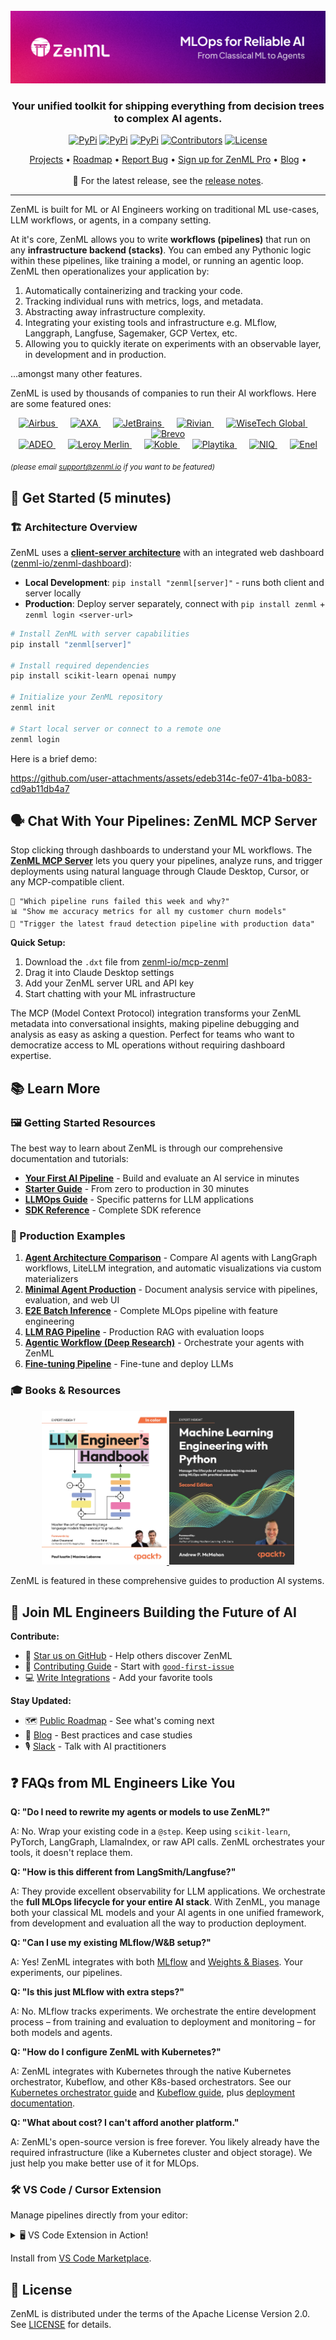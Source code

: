 <div align="center">

  <!-- PROJECT LOGO -->
  <br />
    <a href="https://zenml.io">
      <img src="docs/book/.gitbook/assets/header.png" alt="ZenML Header">
    </a>
  <br />
  <div align="center">
    <h3 align="center">Your unified toolkit for shipping everything from decision trees to complex AI agents.</h3>
  </div>

  [![PyPi][pypi-shield]][pypi-url]
  [![PyPi][pypiversion-shield]][pypi-url]
  [![PyPi][downloads-shield]][downloads-url]
  [![Contributors][contributors-shield]][contributors-url]
  [![License][license-shield]][license-url]

</div>

<!-- MARKDOWN LINKS & IMAGES -->
[pypi-shield]: https://img.shields.io/pypi/pyversions/zenml?color=281158
[pypi-url]: https://pypi.org/project/zenml/
[pypiversion-shield]: https://img.shields.io/pypi/v/zenml?color=361776
[downloads-shield]: https://img.shields.io/pepy/dt/zenml?color=431D93
[downloads-url]: https://pypi.org/project/zenml/
[contributors-shield]: https://img.shields.io/github/contributors/zenml-io/zenml?color=7A3EF4
[contributors-url]: https://github.com/zenml-io/zenml/graphs/contributors
[license-shield]: https://img.shields.io/github/license/zenml-io/zenml?color=9565F6
[license-url]: https://github.com/zenml-io/zenml/blob/main/LICENSE

<div align="center">
<p>
    <a href="https://zenml.io/projects">Projects</a> •
    <a href="https://zenml.io/roadmap">Roadmap</a> •
    <a href="https://github.com/zenml-io/zenml/issues">Report Bug</a> •
    <a href="https://zenml.io/pro">Sign up for ZenML Pro</a> •
    <a href="https://www.zenml.io/blog">Blog</a> •
    <br />
    <br />
    🎉 For the latest release, see the <a href="https://github.com/zenml-io/zenml/releases">release notes</a>.
</p>
</div>

---

ZenML is built for ML or AI Engineers working on traditional ML use-cases, LLM workflows, or agents, in a company setting.

At it's core, ZenML allows you to write **workflows (pipelines)** that run on any **infrastructure backend (stacks)**. You can embed any Pythonic logic within these pipelines, like training a model, or running an agentic loop. ZenML then operationalizes your application by:

1. Automatically containerizing and tracking your code.
2. Tracking individual runs with metrics, logs, and metadata.
3. Abstracting away infrastructure complexity.
4. Integrating your existing tools and infrastructure e.g. MLflow, Langgraph, Langfuse, Sagemaker, GCP Vertex, etc.
5. Allowing you to quickly iterate on experiments with an observable layer, in development and in production.

...amongst many other features.

ZenML is used by thousands of companies to run their AI workflows. Here are some featured ones:

<div align="center">
  <a href="https://zenml.io">
    <picture>
      <source media="(prefers-color-scheme: dark)" srcset="https://img.logo.dev/airbus.com?token=pk_X91k1h7YSd-C4ZQGeDh0yw&format=png&filter=light">
      <img src="https://img.logo.dev/airbus.com?token=pk_X91k1h7YSd-C4ZQGeDh0yw&format=png" alt="Airbus" height="50">
    </picture>
  </a>&nbsp;&nbsp;&nbsp;&nbsp;
  <a href="https://zenml.io">
    <picture>
      <source media="(prefers-color-scheme: dark)" srcset="https://cdn.prod.website-files.com/64a817a2e7e2208272d1ce30/66c84308916684f0d07b57ff_axa-min.svg">
      <img src="https://cdn.prod.website-files.com/64a817a2e7e2208272d1ce30/66c84308916684f0d07b57ff_axa-min.svg" alt="AXA" height="50">
    </picture>
  </a>&nbsp;&nbsp;&nbsp;&nbsp;
  <a href="https://zenml.io">
    <picture>
      <source media="(prefers-color-scheme: dark)" srcset="https://resources.jetbrains.com/storage/products/company/brand/logos/jetbrains.svg">
      <img src="https://resources.jetbrains.com/storage/products/company/brand/logos/jetbrains-variant-4.svg" alt="JetBrains" height="50">
    </picture>
  </a>&nbsp;&nbsp;&nbsp;&nbsp;
  <a href="https://zenml.io">
    <picture>
      <source media="(prefers-color-scheme: dark)" srcset="https://img.logo.dev/rivian.com?token=pk_X91k1h7YSd-C4ZQGeDh0yw&format=png&filter=light">
      <img src="https://img.logo.dev/rivian.com?token=pk_X91k1h7YSd-C4ZQGeDh0yw&format=png" alt="Rivian" height="50">
    </picture>
  </a>&nbsp;&nbsp;&nbsp;&nbsp;
  <a href="https://zenml.io">
    <picture>
      <source media="(prefers-color-scheme: dark)" srcset="https://cdn.prod.website-files.com/64a817a2e7e2208272d1ce30/65ddeac90f19eb6c4cd715f9_wisetech_logo-min.svg">
      <img src="https://cdn.prod.website-files.com/64a817a2e7e2208272d1ce30/65ddeac90f19eb6c4cd715f9_wisetech_logo-min.svg" alt="WiseTech Global" height="50">
    </picture>
  </a>&nbsp;&nbsp;&nbsp;&nbsp;
  <a href="https://zenml.io">
    <picture>
      <source media="(prefers-color-scheme: dark)" srcset="https://cdn.prod.website-files.com/64a817a2e7e2208272d1ce30/652d3e5d29d36f927c2bb623_brevo.webp">
      <img src="https://cdn.prod.website-files.com/64a817a2e7e2208272d1ce30/652d3e5d29d36f927c2bb623_brevo.webp" alt="Brevo" height="50">
    </picture>
  </a>
</div>
<div align="center">
  <a href="https://zenml.io">
    <picture>
      <source media="(prefers-color-scheme: dark)" srcset="https://img.logo.dev/leroymerlin.com?token=pk_X91k1h7YSd-C4ZQGeDh0yw&format=png&filter=light">
      <img src="https://cdn.prod.website-files.com/64a817a2e7e2208272d1ce30/65ddeac9b6199bfeb57b7223_adeo_logo-min.png" alt="ADEO" height="50">
    </picture>
  </a>&nbsp;&nbsp;&nbsp;&nbsp;
  <a href="https://zenml.io">
    <picture>
      <source media="(prefers-color-scheme: dark)" srcset="https://cdn.prod.website-files.com/64a817a2e7e2208272d1ce30/65ddeac9b83eea2954b5a561_leroy_merlin_logo-min.svg">
      <img src="https://cdn.prod.website-files.com/64a817a2e7e2208272d1ce30/65ddeac9b83eea2954b5a561_leroy_merlin_logo-min.svg" alt="Leroy Merlin" height="50">
    </picture>
  </a>&nbsp;&nbsp;&nbsp;&nbsp;
  <a href="https://zenml.io">
    <picture>
      <source media="(prefers-color-scheme: dark)" srcset="https://img.logo.dev/koble.com?token=pk_X91k1h7YSd-C4ZQGeDh0yw&format=png&filter=light">
      <img src="https://img.logo.dev/koble.com?token=pk_X91k1h7YSd-C4ZQGeDh0yw&format=png" alt="Koble" height="50">
    </picture>
  </a>&nbsp;&nbsp;&nbsp;&nbsp;
  <a href="https://zenml.io">
    <picture>
      <source media="(prefers-color-scheme: dark)" srcset="https://img.logo.dev/playtika.com?token=pk_X91k1h7YSd-C4ZQGeDh0yw&format=png&filter=light">
      <img src="https://img.logo.dev/playtika.com?token=pk_X91k1h7YSd-C4ZQGeDh0yw&format=png" alt="Playtika" height="50">
    </picture>
  </a>&nbsp;&nbsp;&nbsp;&nbsp;
  <a href="https://zenml.io">
    <picture>
      <source media="(prefers-color-scheme: dark)" srcset="https://cdn.prod.website-files.com/64a817a2e7e2208272d1ce30/65ddeac959d7ca93745e8130_nielsen_iq_logo-min.svg">
      <img src="https://cdn.prod.website-files.com/64a817a2e7e2208272d1ce30/65ddeac959d7ca93745e8130_nielsen_iq_logo-min.svg" alt="NIQ" height="50">
    </picture>
  </a>&nbsp;&nbsp;&nbsp;&nbsp;
  <a href="https://zenml.io">
    <picture>
      <source media="(prefers-color-scheme: dark)" srcset="https://cdn.prod.website-files.com/64a817a2e7e2208272d1ce30/66c84308b1e802ab9a246134_enel-min.svg">
      <img src="https://cdn.prod.website-files.com/64a817a2e7e2208272d1ce30/66c84308b1e802ab9a246134_enel-min.svg" alt="Enel" height="50">
    </picture>
  </a>
</div>

<sub><i>(please email support@zenml.io if you want to be featured)</i></sub>

## 🚀 Get Started (5 minutes)

### 🏗️ Architecture Overview

ZenML uses a [**client-server architecture**](https://docs.zenml.io/getting-started/system-architectures) with an integrated web dashboard ([zenml-io/zenml-dashboard](https://github.com/zenml-io/zenml-dashboard)):

- **Local Development**: `pip install "zenml[server]"` - runs both client and server locally
- **Production**: Deploy server separately, connect with `pip install zenml` + `zenml login <server-url>`

```bash
# Install ZenML with server capabilities
pip install "zenml[server]"

# Install required dependencies
pip install scikit-learn openai numpy

# Initialize your ZenML repository
zenml init

# Start local server or connect to a remote one
zenml login
```

Here is a brief demo:

https://github.com/user-attachments/assets/edeb314c-fe07-41ba-b083-cd9ab11db4a7

## 🗣️ Chat With Your Pipelines: ZenML MCP Server

Stop clicking through dashboards to understand your ML workflows. The **[ZenML MCP Server](https://github.com/zenml-io/mcp-zenml)** lets you query your pipelines, analyze runs, and trigger deployments using natural language through Claude Desktop, Cursor, or any MCP-compatible client.

```
💬 "Which pipeline runs failed this week and why?"
📊 "Show me accuracy metrics for all my customer churn models"  
🚀 "Trigger the latest fraud detection pipeline with production data"
```

**Quick Setup:**
1. Download the `.dxt` file from [zenml-io/mcp-zenml](https://github.com/zenml-io/mcp-zenml)
2. Drag it into Claude Desktop settings
3. Add your ZenML server URL and API key
4. Start chatting with your ML infrastructure

The MCP (Model Context Protocol) integration transforms your ZenML metadata into conversational insights, making pipeline debugging and analysis as easy as asking a question. Perfect for teams who want to democratize access to ML operations without requiring dashboard expertise.

## 📚 Learn More

### 🖼️ Getting Started Resources

The best way to learn about ZenML is through our comprehensive documentation and tutorials:

- **[Your First AI Pipeline](https://docs.zenml.io/your-first-ai-pipeline)** - Build and evaluate an AI service in minutes
- **[Starter Guide](https://docs.zenml.io/user-guides/starter-guide)** - From zero to production in 30 minutes
- **[LLMOps Guide](https://docs.zenml.io/user-guides/llmops-guide)** - Specific patterns for LLM applications
- **[SDK Reference](https://sdkdocs.zenml.io/)** - Complete SDK reference

### 📖 Production Examples

1. **[Agent Architecture Comparison](examples/agent_comparison/)** - Compare AI agents with LangGraph workflows, LiteLLM integration, and automatic visualizations via custom materializers
2. **[Minimal Agent Production](examples/minimal_agent_production/)** - Document analysis service with pipelines, evaluation, and web UI
3. **[E2E Batch Inference](examples/e2e/)** - Complete MLOps pipeline with feature engineering
4. **[LLM RAG Pipeline](https://github.com/zenml-io/zenml-projects/tree/main/llm-complete-guide)** - Production RAG with evaluation loops
5. **[Agentic Workflow (Deep Research)](https://github.com/zenml-io/zenml-projects/tree/main/deep_research)** - Orchestrate your agents with ZenML
6. **[Fine-tuning Pipeline](https://github.com/zenml-io/zenml-projects/tree/main/gamesense)** - Fine-tune and deploy LLMs

### 🎓 Books & Resources

<div align="center">
  <a href="https://www.amazon.com/LLM-Engineers-Handbook-engineering-production/dp/1836200072">
    <img src="docs/book/.gitbook/assets/llm_engineering_handbook_cover.jpg" alt="LLM Engineer's Handbook Cover" width="200"/>
  </a>
  <a href="https://www.amazon.com/-/en/Andrew-McMahon/dp/1837631964">
    <img src="docs/book/.gitbook/assets/ml_engineering_with_python.jpg" alt="Machine Learning Engineering with Python Cover" width="200"/>
  </a>
</div>

ZenML is featured in these comprehensive guides to production AI systems.

## 🤝 Join ML Engineers Building the Future of AI

**Contribute:**
- 🌟 [Star us on GitHub](https://github.com/zenml-io/zenml/stargazers) - Help others discover ZenML
- 🤝 [Contributing Guide](CONTRIBUTING.md) - Start with [`good-first-issue`](https://github.com/issues?q=is%3Aopen+is%3Aissue+archived%3Afalse+user%3Azenml-io+label%3A%22good+first+issue%22)
- 💻 [Write Integrations](https://github.com/zenml-io/zenml/blob/main/src/zenml/integrations/README.md) - Add your favorite tools

**Stay Updated:**
- 🗺 [Public Roadmap](https://zenml.io/roadmap) - See what's coming next
- 📰 [Blog](https://zenml.io/blog) - Best practices and case studies
- 🎙 [Slack](https://zenml.io/slack) - Talk with AI practitioners

## ❓ FAQs from ML Engineers Like You

**Q: "Do I need to rewrite my agents or models to use ZenML?"**

A: No. Wrap your existing code in a `@step`. Keep using `scikit-learn`, PyTorch, LangGraph, LlamaIndex, or raw API calls. ZenML orchestrates your tools, it doesn't replace them.

**Q: "How is this different from LangSmith/Langfuse?"**

A: They provide excellent observability for LLM applications. We orchestrate the **full MLOps lifecycle for your entire AI stack**. With ZenML, you manage both your classical ML models and your AI agents in one unified framework, from development and evaluation all the way to production deployment.

**Q: "Can I use my existing MLflow/W&B setup?"**

A: Yes! ZenML integrates with both [MLflow](https://docs.zenml.io/stacks/experiment-trackers/mlflow) and [Weights & Biases](https://docs.zenml.io/stacks/experiment-trackers/wandb). Your experiments, our pipelines.

**Q: "Is this just MLflow with extra steps?"**

A: No. MLflow tracks experiments. We orchestrate the entire development process – from training and evaluation to deployment and monitoring – for both models and agents.

**Q: "How do I configure ZenML with Kubernetes?"**

A: ZenML integrates with Kubernetes through the native Kubernetes orchestrator, Kubeflow, and other K8s-based orchestrators. See our [Kubernetes orchestrator guide](https://docs.zenml.io/stacks/orchestrators/kubernetes) and [Kubeflow guide](https://docs.zenml.io/stacks/orchestrators/kubeflow), plus [deployment documentation](https://docs.zenml.io/getting-started/deploying-zenml/deploy-with-helm).

**Q: "What about cost? I can't afford another platform."**

A: ZenML's open-source version is free forever. You likely already have the required infrastructure (like a Kubernetes cluster and object storage). We just help you make better use of it for MLOps.

### 🛠 VS Code / Cursor Extension

Manage pipelines directly from your editor:

<details>
  <summary>🖥️ VS Code Extension in Action!</summary>
  <div align="center">
  <img width="60%" src="docs/book/.gitbook/assets/zenml-extension-shortened.gif" alt="ZenML Extension">
</div>
</details>

Install from [VS Code Marketplace](https://marketplace.visualstudio.com/items?itemName=ZenML.zenml-vscode).

## 📜 License

ZenML is distributed under the terms of the Apache License Version 2.0. See
[LICENSE](LICENSE) for details.
